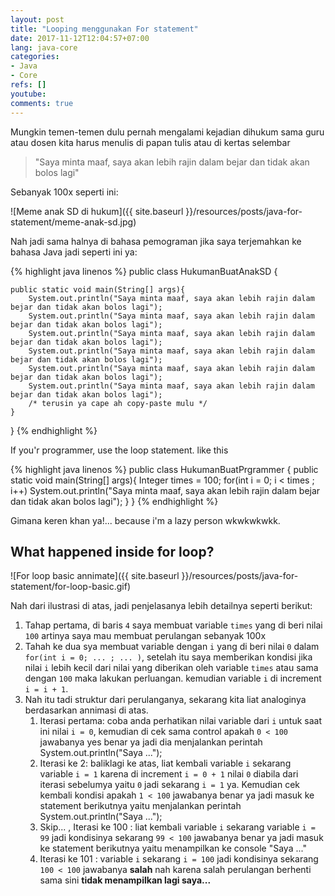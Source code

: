 ```yaml
---
layout: post
title: "Looping menggunakan For statement"
date: 2017-11-12T12:04:57+07:00
lang: java-core
categories:
- Java
- Core
refs: []
youtube: 
comments: true
---
```


Mungkin temen-temen dulu pernah mengalami kejadian dihukum sama guru atau dosen kita harus menulis di papan tulis atau di kertas selembar

> "Saya minta maaf, saya akan lebih rajin dalam bejar dan tidak akan bolos lagi"

Sebanyak 100x seperti ini:

![Meme anak SD di hukum]({{ site.baseurl }}/resources/posts/java-for-statement/meme-anak-sd.jpg)

Nah jadi sama halnya di bahasa pemograman jika saya terjemahkan ke bahasa Java jadi seperti ini ya:

{% highlight java linenos %}
public class HukumanBuatAnakSD {

    public static void main(String[] args){
        System.out.println("Saya minta maaf, saya akan lebih rajin dalam bejar dan tidak akan bolos lagi");
        System.out.println("Saya minta maaf, saya akan lebih rajin dalam bejar dan tidak akan bolos lagi");
        System.out.println("Saya minta maaf, saya akan lebih rajin dalam bejar dan tidak akan bolos lagi");
        System.out.println("Saya minta maaf, saya akan lebih rajin dalam bejar dan tidak akan bolos lagi");
        System.out.println("Saya minta maaf, saya akan lebih rajin dalam bejar dan tidak akan bolos lagi");
        System.out.println("Saya minta maaf, saya akan lebih rajin dalam bejar dan tidak akan bolos lagi");
        /* terusin ya cape ah copy-paste mulu */
    }
}
{% endhighlight %}

If you'r programmer, use the loop statement. like this

{% highlight java linenos %}
public class HukumanBuatPrgrammer {
    public static void main(String[] args){
        Integer times = 100;
        for(int i = 0; i < times ; i++)
            System.out.println("Saya minta maaf, saya akan lebih rajin dalam bejar dan tidak akan bolos lagi");
    }
}
{% endhighlight %}

Gimana keren khan ya!... because i'm a lazy person wkwkwkwkk. 

## What happened inside for loop?

![For loop basic annimate]({{ site.baseurl }}/resources/posts/java-for-statement/for-loop-basic.gif)

Nah dari ilustrasi di atas, jadi penjelasanya lebih detailnya seperti berikut:

1. Tahap pertama, di baris `4` saya membuat variable `times` yang di beri nilai `100` artinya saya mau membuat perulangan sebanyak 100x
2. Tahah ke dua sya membuat variable dengan `i` yang di beri nilai `0` dalam `for(int i = 0; ... ; ... )`, setelah itu saya memberikan kondisi jika nilai `i` lebih kecil dari nilai yang diberikan oleh variable `times` atau sama dengan `100` maka lakukan perluangan. kemudian variable `i` di increment `i = i + 1`.
3. Nah itu tadi struktur dari perulanganya, sekarang kita liat analoginya berdasarkan annimasi di atas.
    1. Iterasi pertama: coba anda perhatikan nilai variable dari `i` untuk saat ini nilai `i = 0`, kemudian di cek sama control apakah `0 < 100` jawabanya yes benar ya jadi dia menjalankan perintah System.out.println("Saya ...");
    2. Iterasi ke 2: baliklagi ke atas, liat kembali variable `i` sekarang variable `i = 1` karena di increment `i = 0 + 1` nilai `0` diabila dari iterasi sebelumya yaitu `0` jadi sekarang `i = 1` ya. Kemudian cek kembali kondisi apakah `1 < 100` jawabanya benar ya jadi masuk ke statement berikutnya yaitu menjalankan perintah System.out.println("Saya ...");
    3. Skip... , Iterasi ke 100 : liat kembali variable `i` sekarang variable `i = 99` jadi kondisinya sekarang `99 < 100` jawabanya benar ya jadi masuk ke statement berikutnya yaitu menampilkan ke console "Saya ..."
    4. Iterasi ke 101 : variable `i` sekarang `i = 100` jadi kondisinya sekarang `100 < 100` jawabanya **salah** nah karena salah perulangan berhenti sama sini **tidak menampilkan lagi saya...**


